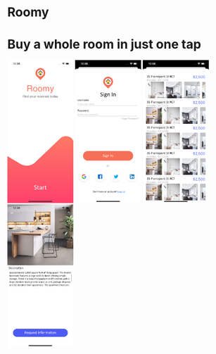 # Roomy


# Buy a whole room in just one tap




<img src= "images/Start.png" width="150" >  <img src= "images/SignIn.png" width="150" >
<img src= "images/Home.png" width="150" >   <img src= "images/Info.png" width="150" >
